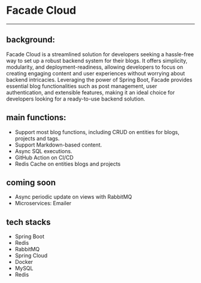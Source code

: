 # Facade Cloud

---

## background:

Facade Cloud is a streamlined solution for developers seeking a hassle-free way to set up a robust
backend system for their blogs. It offers simplicity, modularity, and deployment-readiness, allowing developers
to focus on creating engaging content and user experiences without worrying about backend intricacies. Leveraging
the power of Spring Boot, Facade provides essential blog functionalities such as post management, user authentication,
and extensible features, making it an ideal choice for developers looking for a ready-to-use backend solution.

## main functions:

- Support most blog functions, including CRUD on entities for blogs, projects and tags.
- Support Markdown-based content.
- Async SQL executions.
- GitHub Action on CI/CD
- Redis Cache on entities blogs and projects

## coming soon

- Async periodic update on views with RabbitMQ
- Microservices: Emailer

## tech stacks

- Spring Boot
- Redis
- RabbitMQ
- Spring Cloud
- Docker
- MySQL
- Redis
